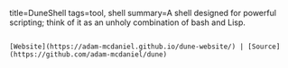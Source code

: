 title=DuneShell
tags=tool, shell
summary=A shell designed for powerful scripting; think of it as an unholy combination of bash and Lisp.
~~~~~~

[Website](https://adam-mcdaniel.github.io/dune-website/) | [Source](https://github.com/adam-mcdaniel/dune)
